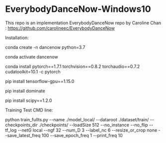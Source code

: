 # EverybodyDanceNow-Windows10

This repo is an implementation EverybodyDanceNow repo by Caroline Chan : https://github.com/carolineec/EverybodyDanceNow




Installation:


conda create -n dancenow python=3.7

conda activate dancenow


conda install pytorch==1.7.1 torchvision==0.8.2 torchaudio==0.7.2 cudatoolkit=10.1 -c pytorch

pip install tensorflow-gpu==1.15.0 

pip install dominate

pip install scipy==1.2.0


Training Test CMD line:

python train_fullts.py --name ./model_local/ --dataroot ./dataset/train/  --checkpoints_dir ./checkpoints/ --loadSize 512 --no_instance --no_flip --tf_log --netG local --ngf 32 --num_D 3 --label_nc 6 --resize_or_crop none --save_latest_freq 100 --save_epoch_freq 1 --print_freq 10   
